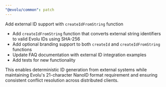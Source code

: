 ```yaml
---
"@evolu/common": patch
---
```


Add external ID support with `createIdFromString` function

- Add `createIdFromString` function that converts external string identifiers to valid Evolu IDs using SHA-256
- Add optional branding support to both `createId` and `createIdFromString` functions
- Update FAQ documentation with external ID integration examples
- Add tests for new functionality

This enables deterministic ID generation from external systems while maintaining Evolu's 21-character NanoID format requirement and ensuring consistent conflict resolution across distributed clients.

